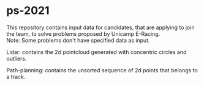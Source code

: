 # ps-2021
This repository contains input data for candidates, that are applying to join the team, to solve problems proposed by Unicamp E-Racing.  
Note: Some problems don't have specified data as input.  

Lidar: contains the 2d pointcloud generated with concentric circles and outliers.  
  
Path-planning: contains the unsorted sequence of 2d points that belongs to a track.  
